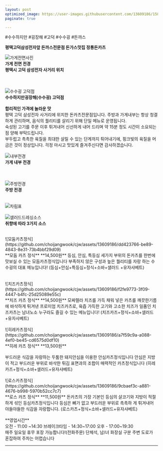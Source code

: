 ```yaml
---
layout: post
optimized_image: https://user-images.githubusercontent.com/13609186/158834851-5c5d7736-001b-448d-8bb6-eb99f2f16233.jpg
paginate: true

---
```


#수수하지만 #굉장해 #고덕 #수수굉 #돈까스

**평택고덕삼성전자앞  돈까스전문점 돈가스맛집 정통돈카츠**


![가게전면사진](https://github.com/choijangwook/cjw/assets/13609186/a93f4325-53b1-47db-884d-ae5fa41673c2)
<br>
**가게 전면 전경**
<br>
**평택시 고덕 삼성전자 사거리 위치**
<br>
<br>
<br>
<br>
![수수굉 고덕점](https://github.com/choijangwook/cjw/assets/13609186/033cfa9e-2243-4033-966f-fb33ad3cde34)
<br>
**수수하지만굉장해(수수굉) 고덕점**
<br>
<br>
**합리적인 가격에 놀라운 맛**
<br>
평택 고덕 삼성전자 사거리에 위치한 
돈카츠전문점입니다.
주방과 가게내부는 항상 청결하게 관리하며, 
음식의 퀄리티를 살리기 위해 
단일 메뉴로 운영됩니다.
<br>
숙성된 고기를 주문 이후 튀겨내어 
신선하게 내어 드리며 
약 15분 정도 시간이 소요되는점 
양해 부탁드립니다.
<br>
부두럽고 촉촉한 육질을 최대한 
살릴 수 있는 단계까지 튀어내기에, 
핑크빛의 육질을 머금은 것이 정상입니다.
걱정 마시고 맛있게 즐겨주신다면 
감사하겠습니다.
<br>
<br>
![내부전경](https://github.com/choijangwook/cjw/assets/13609186/6c94094a-112b-483f-8931-5453f78052e1)
<br>
**가게 내부 전경**
<br>
<br>
<br>
<br>
![주방전경](https://github.com/choijangwook/cjw/assets/13609186/8b66e71c-5549-4cbc-b67b-999a5950fcaf)
<br>
**주방 전경**
<br>
<br>
<br>
![차림표](https://github.com/choijangwook/cjw/assets/13609186/2eb15ec2-8d6a-4c72-93de-d2fb95c99457)
<br>
<br>
![샐러드드레싱소스](https://github.com/choijangwook/cjw/assets/13609186/160ad8af-423b-4e09-b5fc-7aa86248b213)
<br>
**취향에 따라 3가지 소스**

<br>
![모둠카츠정식](https://github.com/choijangwook/cjw/assets/13609186/dd423766-be89-4843-8e31-73b4bbf29d09)
<br>
**모둠 카츠 정식**
**14,500원**
등심, 안심, 특등심 세가지 부위의 돈카츠를
한번에 맛보실 수 있는 모둠카츠정식입니다
부족하지 않은 구성과 높은 퀄리티를 자랑
하는 수수굉의 대표 메뉴입니다!
(등심+안심+특등심+정식+소바+샐러드
+유자샤베트)
<br>
<br>
<br>
![치즈카츠정식](https://github.com/choijangwook/cjw/assets/13609186/f2fe9773-3f09-4447-b4fc-25d25089e55c)
<br>
**치즈 카츠 정식**
**14,500원**
모짜렐라 치즈를 가득 채워 넣은 카츠를
깨끗한기름에 바삭하게 튀겨낸 프로미엄
치즈카츠로, 육즙 가득한 고기와 고소한
치즈가 일품인  치즈카츠는 남녀노소 
누구라도 즐길 수 있는 메뉴입니다!
(치즈카즈+정식+소바+샐러드+유자샤베트)
<br>
<br>
![히레카츠정식](https://github.com/choijangwook/cjw/assets/13609186/a7f59c9a-a088-4ef0-be45-cd6575d0df10)
<br>
**히레 카츠 정식**
**13,500원**
<br>
<br>
부드러운 식감을 자랑하는 두툼한 돼지안심을
이용한 안심카츠정식입니다
안심은 지방이 적고 부드러운 부위로 
바삭한 튀김 표면과의 조합이 매력적인 
카츠정식입니다
(히레카즈+정식+소바+샐러드+유자샤베트)
<br>
<br>
![로스카츠정식](https://github.com/choijangwook/cjw/assets/13609186/9cbaef3c-a881-4676-b998-5970b52cc7c7)
<br>
**로스 카츠 정식**
**11,500원**
돈카츠의 가장 기본인 등심의 살코기와 
지방이 적절하게 섞인 등심카츠정식입니다
등심은 뼈가 없고 부드러운 부위로 촉촉하
게 튀겨내어 야들야들한 식감을 자랑합니다. 
(로스카츠+정식+소바+샐러드+유자샤베트)
<br>
<br>
**영업시간**
<br>
오전 - 11:00 ~14:30
          브레이크타임 - 14:30~17:00
오후 - 17:00~19:30
<br>
매주 일요일 휴무
포장 가능합니다!(전화주문)
단체석, 남/녀 화장실 구분
주변 도로가 혼잡하여 주차는 어렵습니다
<br>






---
